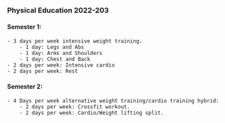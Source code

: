### Physical Education 2022-203

#### Semester 1: 
	- 3 days per week intensive weight training.
		- 1 day: Legs and Abs
		- 1 day: Arms and Shoulders
		- 1 day: Chest and Back
	- 2 days per week: Intensive cardio
	- 2 days per week: Rest

#### Semester 2:
	- 4 Days per week alternative weight training/cardio training hybrid:
		- 2 days per week: Crossfit workout.
		- 2 days per week: Cardio/Weight lifting split.